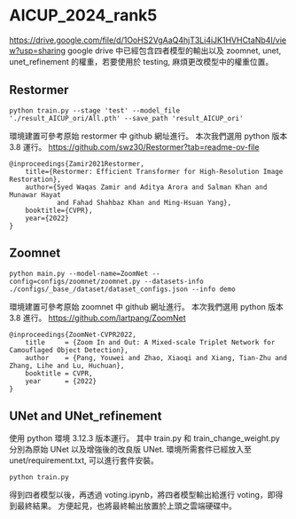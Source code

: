 # AICUP_2024_rank5

https://drive.google.com/file/d/1OoHS2VgAaQ4hjT3Li4iJK1HVHCtaNb4I/view?usp=sharing
google drive 中已經包含四者模型的輸出以及 zoomnet, unet, unet_refinement 的權重，若要使用於 testing, 麻煩更改模型中的權重位置。

## Restormer

```
python train.py --stage 'test' --model_file './result_AICUP_ori/All.pth' --save_path 'result_AICUP_ori'
```

環境建置可參考原始 restormer 中 github 網址進行。
本次我們選用 python 版本 3.8 運行。
https://github.com/swz30/Restormer?tab=readme-ov-file

```
@inproceedings{Zamir2021Restormer,
    title={Restormer: Efficient Transformer for High-Resolution Image Restoration}, 
    author={Syed Waqas Zamir and Aditya Arora and Salman Khan and Munawar Hayat 
            and Fahad Shahbaz Khan and Ming-Hsuan Yang},
    booktitle={CVPR},
    year={2022}
}
```

## Zoomnet 
```
python main.py --model-name=ZoomNet --config=configs/zoomnet/zoomnet.py --datasets-info ./configs/_base_/dataset/dataset_configs.json --info demo
```
環境建置可參考原始 zoomnet 中 github 網址進行。
本次我們選用 python 版本 3.8 進行。
https://github.com/lartpang/ZoomNet

```
@inproceedings{ZoomNet-CVPR2022,
	title     = {Zoom In and Out: A Mixed-scale Triplet Network for Camouflaged Object Detection},
	author    = {Pang, Youwei and Zhao, Xiaoqi and Xiang, Tian-Zhu and Zhang, Lihe and Lu, Huchuan},
	booktitle = CVPR,
	year      = {2022}
}
```

## UNet and UNet_refinement
使用 python 環境 3.12.3 版本運行。
其中 train.py 和 train_change_weight.py 分別為原始 UNet 以及增強後的改良版 UNet.
環境所需套件已經放入至 unet/requirement.txt, 可以進行套件安裝。
```
python train.py
```

得到四者模型以後，再透過 voting.ipynb，將四者模型輸出給進行 voting，即得到最終結果。
方便起見，也將最終輸出放置於上頭之雲端硬碟中。
